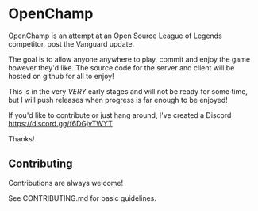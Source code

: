 
# OpenChamp
 OpenChamp is an attempt at an Open Source League of Legends competitor, post the Vanguard update. 
 
 The goal is to allow anyone anywhere to play, commit and enjoy the game however they'd like. The source code for the server and client will be hosted on github for all to enjoy!

 This is in the very _VERY_ early stages and will not be ready for some time, but I will push releases when progress is far enough to be enjoyed!

 If you'd like to contribute or just hang around, I've created a Discord 
 https://discord.gg/f6DGjvTWYT

 Thanks!

 
## Contributing

Contributions are always welcome!

See CONTRIBUTING.md for basic guidelines.

